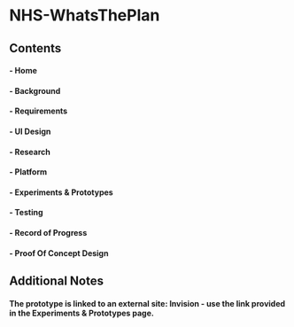 # NHS-WhatsThePlan
## Contents
#### - Home
#### - Background
#### - Requirements
#### - UI Design
#### - Research
#### - Platform
#### - Experiments & Prototypes
#### - Testing
#### - Record of Progress
#### - Proof Of Concept Design

## Additional Notes
#### The prototype is linked to an external site: Invision - use the link provided in the Experiments & Prototypes page.
